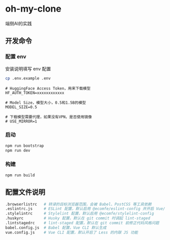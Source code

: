 # oh-my-clone

端侧AI的实践

## 开发命令

### 配置 env
安装说明填写 env 配置
```sh
cp .env.example .env
```

```env
# HuggingFace Access Token，用来下载模型
HF_AUTH_TOKEN=xxxxxxxxxxxx

# Model Size，模型大小，0.5和1.5B的模型
MODEL_SIZE=0.5

# 下载模型需要代理，如果没有VPN，是否使用镜像
# USE_MIRROR=1

```

### 启动

```sh
npm run bootstrap
npm run dev
```

### 构建

```sh
npm run build
```

## 配置文件说明

```sh
.browserlistrc   # 转译的目标浏览器范围，会被 Babel、PostCSS 等工具依赖
.eslintrc.js     # ESLint 配置，默认启用 @ecomfe/eslint-config 并开启 Vue/TS 支持
.stylelintrc     # Stylelint 配置，默认启用 @ecomfe/stylelint-config
.huskyrc         # Husky 配置，默认在 git commit 时调起 lint-staged
.lintstagedrc    # lint-staged 配置，默认在 git commit 前修正代码风格问题
babel.config.js  # Babel 配置，Vue CLI 默认生成
vue.config.js    # Vue CLI 配置，默认开启了 Less 的内联 JS 功能
```
